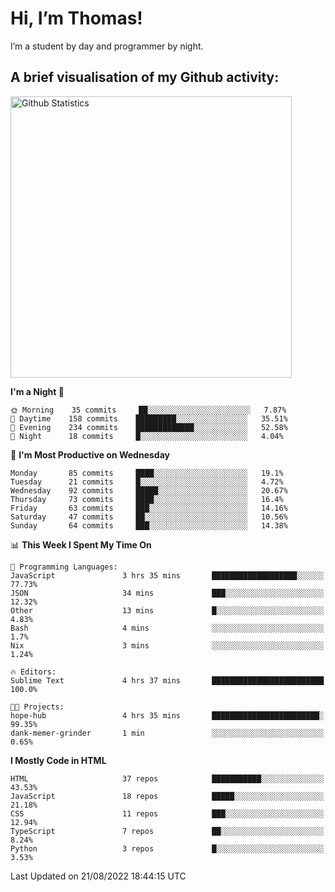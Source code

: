 # Hi, I’m Thomas!
I’m a student by day and programmer by night.

## A brief visualisation of my Github activity:

<img title="My Github Statistics" alt="Github Statistics" width="450px" src="https://github-readme-stats.vercel.app/api?username=thomasrettig&show_icons=true&include_all_commits=true&count_private=true&&hide=issues&theme=tokyonight&border_radius=6px"/>

<!--START_SECTION:waka-->
**I'm a Night 🦉** 

```text
🌞 Morning    35 commits     ██░░░░░░░░░░░░░░░░░░░░░░░   7.87% 
🌆 Daytime    158 commits    █████████░░░░░░░░░░░░░░░░   35.51% 
🌃 Evening    234 commits    █████████████░░░░░░░░░░░░   52.58% 
🌙 Night      18 commits     █░░░░░░░░░░░░░░░░░░░░░░░░   4.04%

```
📅 **I'm Most Productive on Wednesday** 

```text
Monday       85 commits     ████░░░░░░░░░░░░░░░░░░░░░   19.1% 
Tuesday      21 commits     █░░░░░░░░░░░░░░░░░░░░░░░░   4.72% 
Wednesday    92 commits     █████░░░░░░░░░░░░░░░░░░░░   20.67% 
Thursday     73 commits     ████░░░░░░░░░░░░░░░░░░░░░   16.4% 
Friday       63 commits     ███░░░░░░░░░░░░░░░░░░░░░░   14.16% 
Saturday     47 commits     ██░░░░░░░░░░░░░░░░░░░░░░░   10.56% 
Sunday       64 commits     ███░░░░░░░░░░░░░░░░░░░░░░   14.38%

```


📊 **This Week I Spent My Time On** 

```text
💬 Programming Languages: 
JavaScript               3 hrs 35 mins       ███████████████████░░░░░░   77.73% 
JSON                     34 mins             ███░░░░░░░░░░░░░░░░░░░░░░   12.32% 
Other                    13 mins             █░░░░░░░░░░░░░░░░░░░░░░░░   4.83% 
Bash                     4 mins              ░░░░░░░░░░░░░░░░░░░░░░░░░   1.7% 
Nix                      3 mins              ░░░░░░░░░░░░░░░░░░░░░░░░░   1.24%

🔥 Editors: 
Sublime Text             4 hrs 37 mins       █████████████████████████   100.0%

🐱‍💻 Projects: 
hope-hub                 4 hrs 35 mins       ████████████████████████░   99.35% 
dank-memer-grinder       1 min               ░░░░░░░░░░░░░░░░░░░░░░░░░   0.65%

```

**I Mostly Code in HTML** 

```text
HTML                     37 repos            ███████████░░░░░░░░░░░░░░   43.53% 
JavaScript               18 repos            █████░░░░░░░░░░░░░░░░░░░░   21.18% 
CSS                      11 repos            ███░░░░░░░░░░░░░░░░░░░░░░   12.94% 
TypeScript               7 repos             ██░░░░░░░░░░░░░░░░░░░░░░░   8.24% 
Python                   3 repos             █░░░░░░░░░░░░░░░░░░░░░░░░   3.53%

```



 Last Updated on 21/08/2022 18:44:15 UTC
<!--END_SECTION:waka-->
